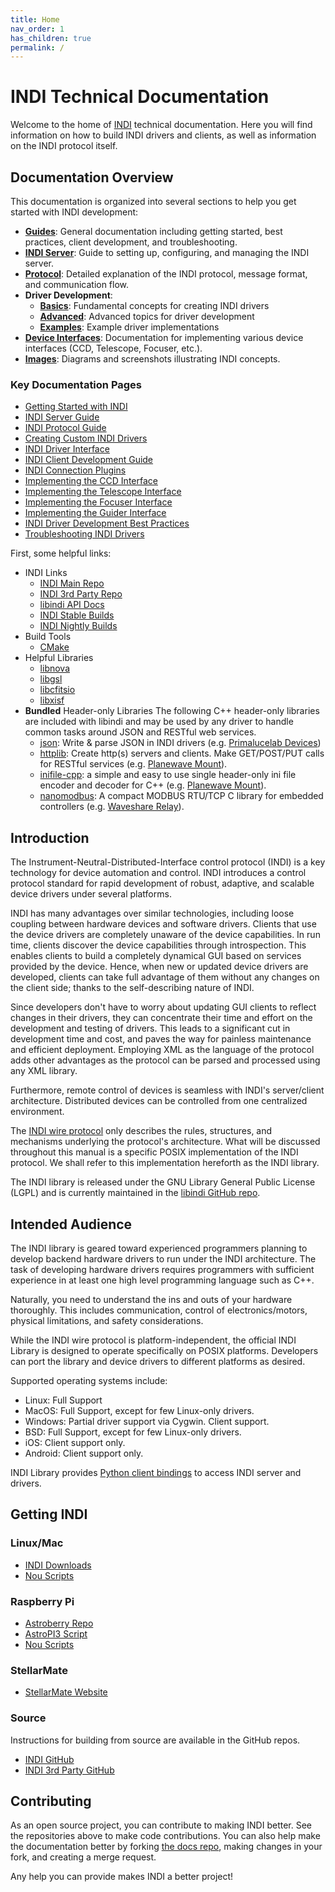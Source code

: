 ```yaml
---
title: Home
nav_order: 1
has_children: true
permalink: /
---
```


# INDI Technical Documentation

Welcome to the home of [INDI](https://indilib.org) technical documentation.
Here you will find information on how to build INDI drivers and clients, as well
as information on the INDI protocol itself.

## Documentation Overview

This documentation is organized into several sections to help you get started with INDI development:

- **[Guides](guides/)**: General documentation including getting started, best practices, client development, and troubleshooting.
- **[INDI Server](indiserver/)**: Guide to setting up, configuring, and managing the INDI server.
- **[Protocol](protocol/)**: Detailed explanation of the INDI protocol, message format, and communication flow.
- **Driver Development**:
  - **[Basics](drivers/basics/)**: Fundamental concepts for creating INDI drivers
  - **[Advanced](drivers/advanced/)**: Advanced topics for driver development
  - **[Examples](drivers/examples/)**: Example driver implementations
- **[Device Interfaces](interfaces/)**: Documentation for implementing various device interfaces (CCD, Telescope, Focuser, etc.).
- **[Images](images/)**: Diagrams and screenshots illustrating INDI concepts.

### Key Documentation Pages

- [Getting Started with INDI](guides/getting-started.md)
- [INDI Server Guide](indiserver/indiserver-guide.md)
- [INDI Protocol Guide](guides/protocol-guide.md)
- [Creating Custom INDI Drivers](drivers/basics/custom-driver.md)
- [INDI Driver Interface](drivers/basics/driver-interface.md)
- [INDI Client Development Guide](guides/client-development.md)
- [INDI Connection Plugins](guides/connection-plugins.md)
- [Implementing the CCD Interface](interfaces/ccd-interface.md)
- [Implementing the Telescope Interface](interfaces/telescope-interface.md)
- [Implementing the Focuser Interface](interfaces/focuser.md)
- [Implementing the Guider Interface](interfaces/guider.md)
- [INDI Driver Development Best Practices](guides/best-practices.md)
- [Troubleshooting INDI Drivers](guides/troubleshooting.md)

First, some helpful links:

- INDI Links
  - [INDI Main Repo](https://github.com/indilib/indi)
  - [INDI 3rd Party Repo](https://github.com/indilib/indi-3rdparty)
  - [libindi API Docs](https://www.indilib.org/api/index.html)
  - [INDI Stable Builds](https://launchpad.net/~mutlaqja/+archive/ubuntu/ppa)
  - [INDI Nightly Builds](https://launchpad.net/~mutlaqja/+archive/ubuntu/indinightly)
- Build Tools
  - [CMake](https://cmake.org/cmake/help/latest/)
- Helpful Libraries
  - [libnova](http://libnova.sourceforge.net/)
  - [libgsl](https://www.gnu.org/software/gsl/)
  - [libcfitsio](https://heasarc.gsfc.nasa.gov/fitsio/)
  - [libxisf](https://gitea.nouspiro.space/nou/libXISF)
- **Bundled** Header-only Libraries
  The following C++ header-only libraries are included with libindi and may be used by any driver to handle common tasks around JSON and RESTful web services.
  - [json](https://github.com/nlohmann/json): Write & parse JSON in INDI drivers (e.g. [Primalucelab Devices](https://github.com/indilib/indi/blob/master/drivers/focuser/primalucacommandset.cpp))
  - [httplib](https://github.com/yhirose/cpp-httplib): Create http(s) servers and clients. Make GET/POST/PUT calls for RESTful services (e.g. [Planewave Mount](https://github.com/indilib/indi/blob/master/drivers/telescope/planewave_mount.cpp)).
  - [inifile-cpp](https://github.com/Rookfighter/inifile-cpp): a simple and easy to use single header-only ini file encoder and decoder for C++ (e.g. [Planewave Mount](https://github.com/indilib/indi/blob/master/drivers/telescope/planewave_mount.cpp)).
  - [nanomodbus](https://github.com/debevv/nanoMODBUS): A compact MODBUS RTU/TCP C library for embedded controllers (e.g. [Waveshare Relay](https://github.com/indilib/indi/blob/master/drivers/auxiliary/waveshare_modbus_relay.h)).

## Introduction

The Instrument-Neutral-Distributed-Interface control protocol (INDI) is a key
technology for device automation and control. INDI introduces a control protocol
standard for rapid development of robust, adaptive, and scalable device drivers
under several platforms.

INDI has many advantages over similar technologies, including loose coupling
between hardware devices and software drivers. Clients that use the device
drivers are completely unaware of the device capabilities. In run time, clients
discover the device capabilities through introspection. This enables clients to
build a completely dynamical GUI based on services provided by the device.
Hence, when new or updated device drivers are developed, clients can take full
advantage of them without any changes on the client side; thanks to the
self-describing nature of INDI.

Since developers don't have to worry about updating GUI clients to reflect
changes in their drivers, they can concentrate their time and effort on the
development and testing of drivers. This leads to a significant cut in
development time and cost, and paves the way for painless maintenance and
efficient deployment. Employing XML as the language of the protocol adds other
advantages as the protocol can be parsed and processed using any XML library.

Furthermore, remote control of devices is seamless with INDI's server/client
architecture. Distributed devices can be controlled from one centralized
environment.

The [INDI wire protocol](protocol/INDI.pdf) only describes the rules,
structures, and mechanisms underlying the protocol's architecture. What will be
discussed throughout this manual is a specific POSIX implementation of the INDI
protocol. We shall refer to this implementation hereforth as the INDI library.

The INDI library is released under the GNU Library General Public License (LGPL)
and is currently maintained in the
[libindi GitHub repo](https://github.com/indilib/indi).

## Intended Audience

The INDI library is geared toward experienced programmers planning to develop
backend hardware drivers to run under the INDI architecture. The task of
developing hardware drivers requires programmers with sufficient experience in
at least one high level programming language such as C++.

Naturally, you need to understand the ins and outs of your hardware thoroughly.
This includes communication, control of electronics/motors, physical
limitations, and safety considerations.

While the INDI wire protocol is platform-independent, the official INDI Library
is designed to operate specifically on POSIX platforms. Developers can port the
library and device drivers to different platforms as desired.

Supported operating systems include:

- Linux: Full Support
- MacOS: Full Support, except for few Linux-only drivers.
- Windows: Partial driver support via Cygwin. Client support.
- BSD: Full Support, except for few Linux-only drivers.
- iOS: Client support only.
- Android: Client support only.

INDI Library provides
[Python client bindings](https://github.com/indilib/pyindi-client) to access INDI server and drivers.

## Getting INDI

### Linux/Mac

- [INDI Downloads](https://indilib.org/get-indi.html)
- [Nou Scripts](https://gitea.nouspiro.space/nou/astro-soft-build)

### Raspberry Pi

- [Astroberry Repo](https://www.astroberry.io/repo/)
- [AstroPI3 Script](https://github.com/rlancaste/AstroPi3)
- [Nou Scripts](https://gitea.nouspiro.space/nou/astro-soft-build)

### StellarMate

- [StellarMate Website](https://www.stellarmate.com/)

### Source

Instructions for building from source are available in the GitHub repos.

- [INDI GitHub](https://github.com/indilib/indi)
- [INDI 3rd Party GitHub](https://github.com/indilib/indi-3rdparty)

## Contributing

As an open source project, you can contribute to making INDI better. See the
repositories above to make code contributions. You can also help make the
documentation better by forking [the docs repo](https://github.com/indilib/docs/),
making changes in your fork, and creating a merge request.

Any help you can provide makes INDI a better project!
